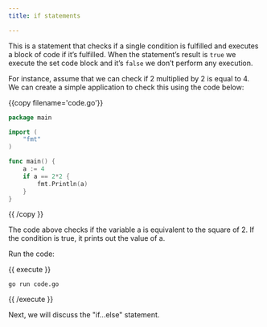 ```yaml
---
title: if statements

---
```

<!--

-->

This is a statement that checks if a single condition is fulfilled and executes a block of code if it’s fulfilled. When the statement’s result is `true` we execute the set code block and it’s `false` we don’t perform any execution.

For instance, assume that we can check if 2 multiplied by 2 is equal to 4. We can create a simple application to check this using the code below:

{{copy filename='code.go'}}
```go
package main

import (
	"fmt"
)

func main() {
	a := 4
	if a == 2*2 {
		fmt.Println(a)
	}
}
```
{{ /copy }}

The code above checks if the variable a is equivalent to the square of 2. If the condition is true, it prints out the value of a.

Run the code:

{{ execute }}
```
go run code.go
```
{{ /execute }}

Next, we will discuss the "if...else" statement.